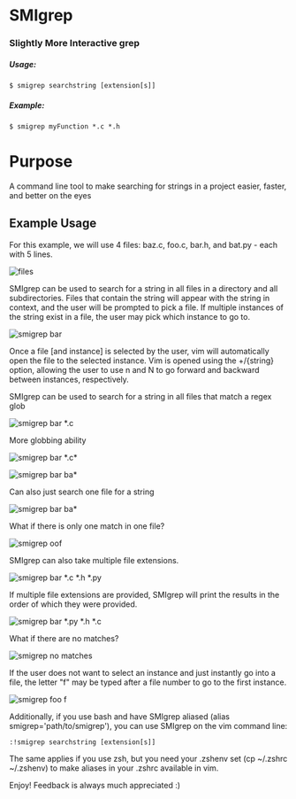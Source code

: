 # SMIgrep
### Slightly More Interactive grep
##### Usage:
```$ smigrep searchstring [extension[s]]```
##### Example:
```$ smigrep myFunction *.c *.h```

# Purpose
A command line tool to make searching for strings in a project easier, faster, and better on the eyes

## Example Usage
For this example, we will use 4 files: baz.c, foo.c, bar.h, and bat.py - each with 5 lines.

![files](./pictures/pic1.png)

SMIgrep can be used to search for a string in all files in a directory and all subdirectories.
Files that contain the string will appear with the string in context, and the user will be prompted to pick a file.
If multiple instances of the string exist in a file, the user may pick which instance to go to.

![smigrep bar](./pictures/pic2.png)

Once a file [and instance] is selected by the user, vim will automatically open the file to the selected instance.
Vim is opened using the +/{string} option, allowing the user to use n and N to go forward and backward between instances, respectively.


SMIgrep can be used to search for a string in all files that match a regex glob

![smigrep bar \*.c](./pictures/pic3.png)

More globbing ability

![smigrep bar \*.c\*](./pictures/pic4.png)

![smigrep bar ba\*](./pictures/pic5.png)

Can also just search one file for a string

![smigrep bar ba\*](./pictures/pic6.png)

What if there is only one match in one file?

![smigrep oof](./pictures/pic7.png)

SMIgrep can also take multiple file extensions.

![smigrep bar \*.c \*.h \*.py](./pictures/pic8.png)

If multiple file extensions are provided, SMIgrep will print the results in the order of which they were provided.

![smigrep bar \*.py \*.h \*.c](./pictures/pic9.png)

What if there are no matches?

![smigrep no matches](./pictures/pic10.png)

If the user does not want to select an instance and just instantly go into a file, the letter "f" may be typed after a file number to go to the first instance.

![smigrep foo f](./pictures/pic11.png)

Additionally, if you use bash and have SMIgrep aliased (alias smigrep='path/to/smigrep'), you can use SMIgrep on the vim command line:

```:!smigrep searchstring [extension[s]]```

The same applies if you use zsh, but you need your .zshenv set (cp ~/.zshrc ~/.zshenv) to make aliases in your .zshrc available in vim.

Enjoy! Feedback is always much appreciated :)
